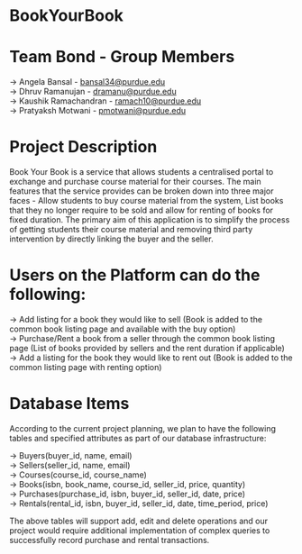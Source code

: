# BookYourBook

# Team Bond -  Group Members 

-> Angela Bansal - bansal34@purdue.edu <br />
-> Dhruv Ramanujan - dramanu@purdue.edu <br />
-> Kaushik Ramachandran - ramach10@purdue.edu <br />
-> Pratyaksh Motwani - pmotwani@purdue.edu <br />


# Project Description

Book Your Book is a service that allows students a centralised portal to exchange and purchase course material for their courses. The main features that the service provides can be broken down into three major faces - Allow students to buy course material from the system, List books that they no longer require to be sold and allow for renting of books for fixed duration. The primary aim of this application is to simplify the process of getting students their course material and removing third party intervention by directly linking the buyer and the seller.

# Users on the Platform can do the following: 

-> Add listing for a book they would like to sell (Book is added to the common book listing page and available with the buy option) <br />
-> Purchase/Rent a book from a seller through the common book listing page (List of books provided by sellers and the rent duration if applicable) <br />
-> Add a listing for the book they would like to rent  out (Book is added to the common listing page with renting option) <br />

# Database Items

According to the current project planning, we plan to have the following tables and specified attributes as part of our database infrastructure:

-> Buyers(buyer_id, name, email) <br />
-> Sellers(seller_id, name, email) <br />
-> Courses(course_id, course_name) <br />
-> Books(isbn, book_name, course_id, seller_id, price, quantity) <br />
-> Purchases(purchase_id, isbn, buyer_id, seller_id, date, price) <br />
-> Rentals(rental_id, isbn, buyer_id, seller_id, date, time_period, price) <br />

The above tables will support add, edit and delete operations and our project would require additional implementation of complex queries to successfully record purchase and rental transactions.

